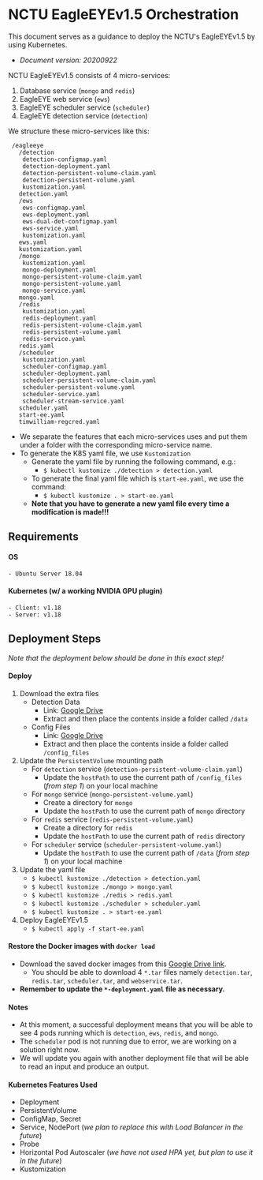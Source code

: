 

 # NCTU EagleEYEv1.5 Orchestration
This document serves as a guidance to deploy the NCTU's EagleEYEv1.5 by using Kubernetes.
- *Document version: 20200922*

NCTU EagleEYEv1.5 consists of 4 micro-services:
1. Database service (`mongo` and `redis`)
2. EagleEYE web service (`ews`)
3. EagleEYE scheduler service (`scheduler`)
4. EagleEYE detection service (`detection`)

We structure these micro-services like this:			
```
 /eagleeye
   /detection
	detection-configmap.yaml
	detection-deployment.yaml
	detection-persistent-volume-claim.yaml
	detection-persistent-volume.yaml
	kustomization.yaml
   detection.yaml
   /ews
	ews-configmap.yaml
	ews-deployment.yaml
	ews-dual-det-configmap.yaml
	ews-service.yaml
	kustomization.yaml
   ews.yaml
   kustomization.yaml
   /mongo
	kustomization.yaml
	mongo-deployment.yaml
	mongo-persistent-volume-claim.yaml
	mongo-persistent-volume.yaml
	mongo-service.yaml
   mongo.yaml
   /redis
	kustomization.yaml
	redis-deployment.yaml
	redis-persistent-volume-claim.yaml
	redis-persistent-volume.yaml
	redis-service.yaml
   redis.yaml
   /scheduler
	kustomization.yaml
	scheduler-configmap.yaml
	scheduler-deployment.yaml
	scheduler-persistent-volume-claim.yaml
	scheduler-persistent-volume.yaml
	scheduler-service.yaml
	scheduler-stream-service.yaml
   scheduler.yaml
   start-ee.yaml
   timwilliam-regcred.yaml
```
- We separate the features that each micro-services uses and put them under a folder with the corresponding micro-service name.
- To generate the K8S yaml file, we use `Kustomization`
	- Generate the yaml file by running the following command, e.g.: 
		- `$ kubectl kustomize ./detection > detection.yaml`
	- To generate the final yaml file which is `start-ee.yaml`, we use the command:
		- `$ kubectl kustomize . > start-ee.yaml`
	- **Note that you have to generate a new yaml file every time a modification is made!!!**

## Requirements
#### OS
	- Ubuntu Server 18.04
#### Kubernetes (w/ a working NVIDIA GPU plugin)
	- Client: v1.18
	- Server: v1.18

## Deployment Steps
*Note that the deployment below should be done in this exact step!*

#### Deploy
 1. Download the extra files
	 - Detection Data
		 - Link: [Google Drive](https://drive.google.com/file/d/1YpczmyStbl0FYtiiXuJjkBeIxFdbQWSE/view?usp=sharing)
		 - Extract and then place the contents inside a folder called `/data`
	- Config Files
		 - Link: [Google Drive](https://drive.google.com/file/d/18M1WZhsh-dfqbJjB8HiN0r-yHG8CBOQU/view?usp=sharing)
		 - Extract and then place the contents inside a folder called `/config_files`
 2. Update the `PersistentVolume` mounting path
	 - For `detection` service (`detection-persistent-volume-claim.yaml`)
		 - Update the `hostPath` to use the current path of `/config_files` (*from step 1*) on your local machine
	 - For `mongo` service (`mongo-persistent-volume.yaml`)
		 - Create a directory for `mongo`
		 - Update the `hostPath` to use the current path of `mongo` directory
	 -  For `redis` service (`redis-persistent-volume.yaml`)
		 - Create a directory for `redis`
		 - Update the `hostPath` to use the current path of `redis` directory
	-  For `scheduler` service (`scheduler-persistent-volume.yaml`)
		 - Update the `hostPath` to use the current path of `/data` (*from step 1*) on your local machine
3. Update the yaml file
	- `$ kubectl kustomize ./detection > detection.yaml`
	- `$ kubectl kustomize ./mongo > mongo.yaml`
	- `$ kubectl kustomize ./redis > redis.yaml`
	- `$ kubectl kustomize ./scheduler > scheduler.yaml`
	- `$ kubectl kustomize . > start-ee.yaml`
4. Deploy EagleEYEv1.5
	- `$ kubectl apply -f start-ee.yaml`

#### Restore the Docker images with `docker load`

- Download the saved docker images from this [Google Drive link](https://drive.google.com/drive/folders/1rKNg4dry7zVALIYYSordI8G3CE5iE4K0?usp=sharing).
	- You should be able to download 4 `*.tar` files namely `detection.tar`, `redis.tar`, `scheduler.tar`, and `webservice.tar`.
- **Remember to update the `*-deployment.yaml` file as necessary.**

#### Notes
- At this moment, a successful deployment means that you will be able to see 4 pods running which is `detection`, `ews`, `redis`, and `mongo`.
- The `scheduler` pod is not running due to error, we are working on a solution right now.
- We will update you again with another deployment file that will be able to read an input and produce an output.

#### Kubernetes Features Used
- Deployment
- PersistentVolume
- ConfigMap, Secret
- Service, NodePort (*we plan to replace this with Load Balancer in the future*)
- Probe
- Horizontal Pod Autoscaler (*we have not used HPA yet, but plan to use it in the future*)
- Kustomization



